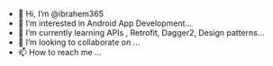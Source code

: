 - 👋 Hi, I’m @ibrahem365
- 👀 I’m interested in Android App Development...
- 🌱 I’m currently learning APIs , Retrofit, Dagger2, Design patterns...
- 💞️ I’m looking to collaborate on ...
- 📫 How to reach me ...

<!---
ibrahem365/ibrahem365 is a ✨ special ✨ repository because its `README.md` (this file) appears on your GitHub profile.
You can click the Preview link to take a look at your changes.
--->

